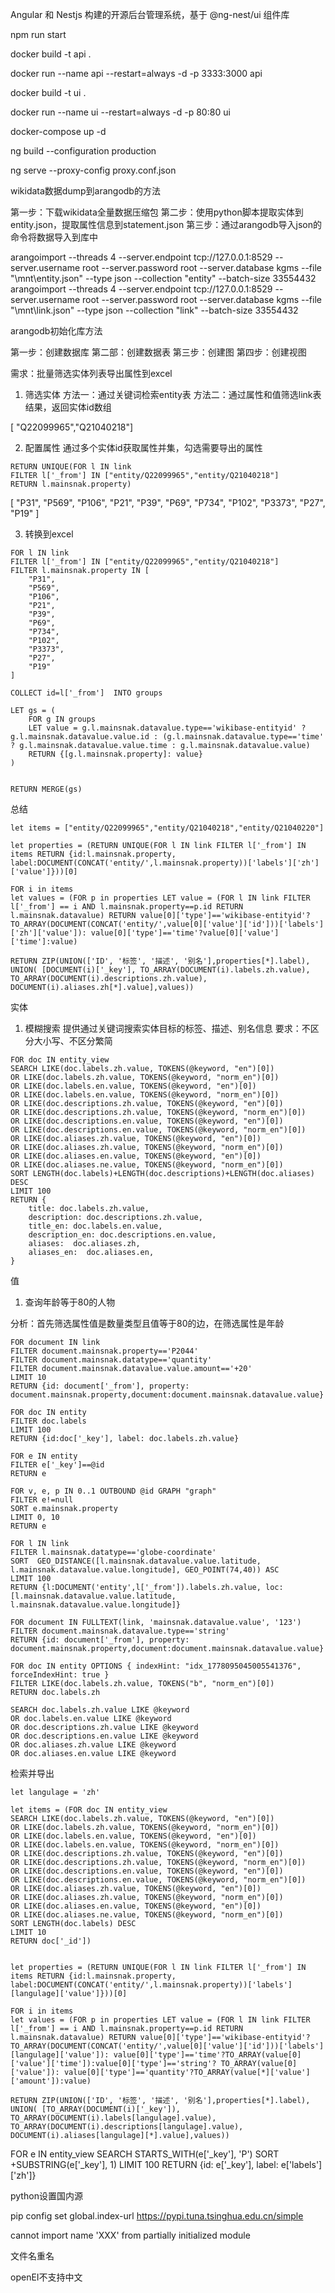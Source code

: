 Angular 和 Nestjs 构建的开源后台管理系统，基于 @ng-nest/ui 组件库


npm run start

docker build -t api .

docker run --name api --restart=always -d -p 3333:3000 api


docker build -t ui .


docker run --name ui  --restart=always -d -p 80:80 ui

docker-compose up -d

ng build --configuration production

ng serve --proxy-config proxy.conf.json


wikidata数据dump到arangodb的方法

第一步：下载wikidata全量数据压缩包
第二步：使用python脚本提取实体到entity.json，提取属性信息到statement.json
第三步：通过arangodb导入json的命令将数据导入到库中

arangoimport --threads 4  --server.endpoint tcp://127.0.0.1:8529 --server.username root --server.password root --server.database kgms --file "\mnt\entity.json" --type json --collection "entity" --batch-size 33554432
arangoimport --threads 4  --server.endpoint tcp://127.0.0.1:8529 --server.username root --server.password root --server.database kgms --file "\mnt\link.json" --type json --collection "link" --batch-size 33554432

arangodb初始化库方法

第一步：创建数据库
第二部：创建数据表
第三步：创建图
第四步：创建视图

需求：批量筛选实体列表导出属性到excel

1. 筛选实体
方法一：通过关键词检索entity表
方法二：通过属性和值筛选link表
结果，返回实体id数组

[ "Q22099965","Q21040218"]

2. 配置属性
通过多个实体id获取属性并集，勾选需要导出的属性

```
RETURN UNIQUE(FOR l IN link
FILTER l['_from'] IN ["entity/Q22099965","entity/Q21040218"]
RETURN l.mainsnak.property)
```
[
    "P31",
    "P569",
    "P106",
    "P21",
    "P39",
    "P69",
    "P734",
    "P102",
    "P3373",
    "P27",
    "P19"
]

3. 转换到excel


```
FOR l IN link
FILTER l['_from'] IN ["entity/Q22099965","entity/Q21040218"]
FILTER l.mainsnak.property IN [
    "P31",
    "P569",
    "P106",
    "P21",
    "P39",
    "P69",
    "P734",
    "P102",
    "P3373",
    "P27",
    "P19"
]

COLLECT id=l['_from']  INTO groups

LET gs = (
    FOR g IN groups
    LET value = g.l.mainsnak.datavalue.type=='wikibase-entityid' ? g.l.mainsnak.datavalue.value.id : (g.l.mainsnak.datavalue.type=='time' ? g.l.mainsnak.datavalue.value.time : g.l.mainsnak.datavalue.value)
    RETURN {[g.l.mainsnak.property]: value}
)


RETURN MERGE(gs)
```

总结

```
let items = ["entity/Q22099965","entity/Q21040218","entity/Q21040220"]

let properties = (RETURN UNIQUE(FOR l IN link FILTER l['_from'] IN items RETURN {id:l.mainsnak.property, label:DOCUMENT(CONCAT('entity/',l.mainsnak.property))['labels']['zh']['value']}))[0]

FOR i in items
let values = (FOR p in properties LET value = (FOR l IN link FILTER l['_from'] == i AND l.mainsnak.property==p.id RETURN l.mainsnak.datavalue) RETURN value[0]['type']=='wikibase-entityid'? TO_ARRAY(DOCUMENT(CONCAT('entity/',value[0]['value']['id']))['labels']['zh']['value']): value[0]['type']=='time'?value[0]['value']['time']:value)

RETURN ZIP(UNION(['ID', '标签', '描述', '别名'],properties[*].label), UNION( [DOCUMENT(i)['_key'], TO_ARRAY(DOCUMENT(i).labels.zh.value), TO_ARRAY(DOCUMENT(i).descriptions.zh.value), DOCUMENT(i).aliases.zh[*].value],values))
```


实体

1. 模糊搜索
提供通过关键词搜索实体目标的标签、描述、别名信息
要求：不区分大小写、不区分繁简

```
FOR doc IN entity_view
SEARCH LIKE(doc.labels.zh.value, TOKENS(@keyword, "en")[0])
OR LIKE(doc.labels.zh.value, TOKENS(@keyword, "norm_en")[0])
OR LIKE(doc.labels.en.value, TOKENS(@keyword, "en")[0])
OR LIKE(doc.labels.en.value, TOKENS(@keyword, "norm_en")[0])
OR LIKE(doc.descriptions.zh.value, TOKENS(@keyword, "en")[0])
OR LIKE(doc.descriptions.zh.value, TOKENS(@keyword, "norm_en")[0])
OR LIKE(doc.descriptions.en.value, TOKENS(@keyword, "en")[0])
OR LIKE(doc.descriptions.en.value, TOKENS(@keyword, "norm_en")[0])
OR LIKE(doc.aliases.zh.value, TOKENS(@keyword, "en")[0])
OR LIKE(doc.aliases.zh.value, TOKENS(@keyword, "norm_en")[0])
OR LIKE(doc.aliases.en.value, TOKENS(@keyword, "en")[0])
OR LIKE(doc.aliases.ne.value, TOKENS(@keyword, "norm_en")[0])
SORT LENGTH(doc.labels)+LENGTH(doc.descriptions)+LENGTH(doc.aliases) DESC
LIMIT 100
RETURN {
    title: doc.labels.zh.value,
    description: doc.descriptions.zh.value,
    title_en: doc.labels.en.value,
    description_en: doc.descriptions.en.value,
    aliases:  doc.aliases.zh,
    aliases_en:  doc.aliases.en,
}
```  


值

1. 查询年龄等于80的人物

分析：首先筛选属性值是数量类型且值等于80的边，在筛选属性是年龄

```
FOR document IN link
FILTER document.mainsnak.property=='P2044'
FILTER document.mainsnak.datatype=='quantity'
FILTER document.mainsnak.datavalue.value.amount=='+20'
LIMIT 10
RETURN {id: document['_from'], property: document.mainsnak.property,document:document.mainsnak.datavalue.value}
```



```
FOR doc IN entity 
FILTER doc.labels
LIMIT 100
RETURN {id:doc['_key'], label: doc.labels.zh.value}
```

```
FOR e IN entity
FILTER e['_key']==@id
RETURN e
```

```
FOR v, e, p IN 0..1 OUTBOUND @id GRAPH "graph"
FILTER e!=null
SORT e.mainsnak.property
LIMIT 0, 10
RETURN e
```


```
FOR l IN link
FILTER l.mainsnak.datatype=='globe-coordinate'
SORT  GEO_DISTANCE([l.mainsnak.datavalue.value.latitude, l.mainsnak.datavalue.value.longitude], GEO_POINT(74,40)) ASC
LIMIT 100
RETURN {l:DOCUMENT('entity',l['_from']).labels.zh.value, loc: [l.mainsnak.datavalue.value.latitude, l.mainsnak.datavalue.value.longitude]}
```


```
FOR document IN FULLTEXT(link, 'mainsnak.datavalue.value', '123') 
FILTER document.mainsnak.datavalue.type=='string'
RETURN {id: document['_from'], property: document.mainsnak.property,document:document.mainsnak.datavalue.value}
```


```
FOR doc IN entity OPTIONS { indexHint: "idx_1778095045005541376", forceIndexHint: true }
FILTER LIKE(doc.labels.zh.value, TOKENS("b", "norm_en")[0])
RETURN doc.labels.zh
```


```
SEARCH doc.labels.zh.value LIKE @keyword
OR doc.labels.en.value LIKE @keyword
OR doc.descriptions.zh.value LIKE @keyword
OR doc.descriptions.en.value LIKE @keyword
OR doc.aliases.zh.value LIKE @keyword
OR doc.aliases.en.value LIKE @keyword
```

检索并导出

```
let langulage = 'zh'

let items = (FOR doc IN entity_view
SEARCH LIKE(doc.labels.zh.value, TOKENS(@keyword, "en")[0])
OR LIKE(doc.labels.zh.value, TOKENS(@keyword, "norm_en")[0])
OR LIKE(doc.labels.en.value, TOKENS(@keyword, "en")[0])
OR LIKE(doc.labels.en.value, TOKENS(@keyword, "norm_en")[0])
OR LIKE(doc.descriptions.zh.value, TOKENS(@keyword, "en")[0])
OR LIKE(doc.descriptions.zh.value, TOKENS(@keyword, "norm_en")[0])
OR LIKE(doc.descriptions.en.value, TOKENS(@keyword, "en")[0])
OR LIKE(doc.descriptions.en.value, TOKENS(@keyword, "norm_en")[0])
OR LIKE(doc.aliases.zh.value, TOKENS(@keyword, "en")[0])
OR LIKE(doc.aliases.zh.value, TOKENS(@keyword, "norm_en")[0])
OR LIKE(doc.aliases.en.value, TOKENS(@keyword, "en")[0])
OR LIKE(doc.aliases.ne.value, TOKENS(@keyword, "norm_en")[0])
SORT LENGTH(doc.labels) DESC
LIMIT 10
RETURN doc['_id'])
  

let properties = (RETURN UNIQUE(FOR l IN link FILTER l['_from'] IN items RETURN {id:l.mainsnak.property, label:DOCUMENT(CONCAT('entity/',l.mainsnak.property))['labels'][langulage]['value']}))[0]

FOR i in items
let values = (FOR p in properties LET value = (FOR l IN link FILTER l['_from'] == i AND l.mainsnak.property==p.id RETURN l.mainsnak.datavalue) RETURN value[0]['type']=='wikibase-entityid'? TO_ARRAY(DOCUMENT(CONCAT('entity/',value[0]['value']['id']))['labels'][langulage]['value']): value[0]['type']=='time'?TO_ARRAY(value[0]['value']['time']):value[0]['type']=='string'? TO_ARRAY(value[0]['value']): value[0]['type']=='quantity'?TO_ARRAY(value[*]['value']['amount']):value)

RETURN ZIP(UNION(['ID', '标签', '描述', '别名'],properties[*].label), UNION( [TO_ARRAY(DOCUMENT(i)['_key']), TO_ARRAY(DOCUMENT(i).labels[langulage].value), TO_ARRAY(DOCUMENT(i).descriptions[langulage].value), DOCUMENT(i).aliases[langulage][*].value],values))
```





FOR e IN entity_view
SEARCH STARTS_WITH(e['_key'], 'P')
SORT +SUBSTRING(e['_key'], 1)
LIMIT 100
RETURN {id: e['_key'], label: e['labels']['zh']}


python设置国内源

pip config set global.index-url https://pypi.tuna.tsinghua.edu.cn/simple


cannot import name 'XXX' from partially initialized module

文件名重名


openEI不支持中文

